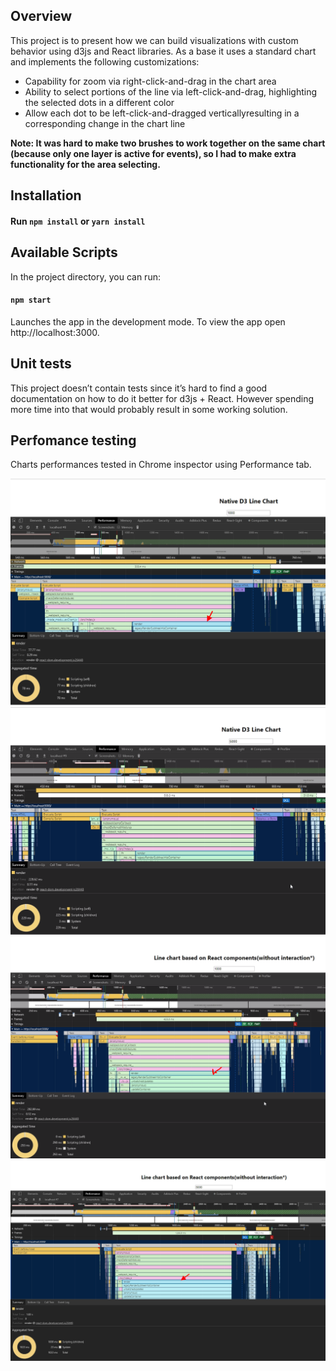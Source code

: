 ## Overview

This project is to present how we can build visualizations with custom behavior using d3js and React libraries. As a base it uses a standard chart and implements the following customizations:

- Capability for zoom via right-click-and-drag in the chart area
- Ability to select portions of the line via left-click-and-drag, highlighting the selected dots in a different color
- Allow each dot to be left-click-and-dragged verticallyresulting in a corresponding change in the chart line

**Note: It was hard to make two brushes to work together on the same chart (because only one layer is active for events),
so I had to make extra functionality for the area selecting.**

## Installation

#### Run `npm install` or `yarn install`

## Available Scripts

In the project directory, you can run:

#### `npm start`

Launches the app in the development mode.
To view the app open http://localhost:3000.

## Unit tests

This project doesn’t contain tests since it’s hard to find a good documentation on how to do it better for d3js + React.
However spending more time into that would probably result in some working solution.

## Perfomance testing
Charts performances tested in Chrome inspector using Performance tab.

![Native D3 LineChart 1000 points](public/Native%20D3%20Line%20Chart%201000.png 'Native D3 LineChart 1000 points')
![Native D3 LineChart 1000 points](public/Native%20D3%20Line%20Chart%205000.png 'Native D3 LineChart 5000 points')
![Native D3 LineChart 1000 points](public/React%20Simple%20Line%20Chart%201000.png 'Native D3 LineChart 1000 points')
![Native D3 LineChart 1000 points](public/React%20Simple%20Line%20Chart%205000.png 'Native D3 LineChart 5000 points')

